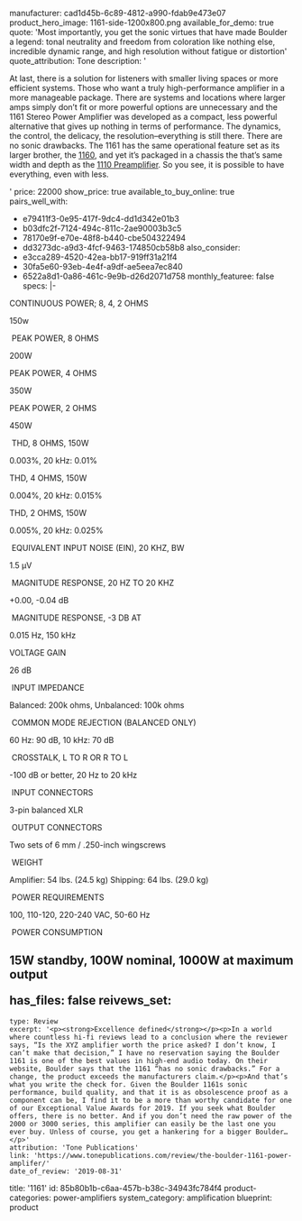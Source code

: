 manufacturer: cad1d45b-6c89-4812-a990-fdab9e473e07
product_hero_image: 1161-side-1200x800.png
available_for_demo: true
quote: 'Most importantly, you get the sonic virtues that have made Boulder a legend: tonal neutrality and freedom from coloration like nothing else, incredible dynamic range, and high resolution without fatigue or distortion'
quote_attribution: Tone
description: '<p>At last, there is a solution for listeners with smaller living spaces or more efficient systems. Those who want a truly high-performance amplifier in a more manageable package. There are systems and locations where larger amps simply don’t fit or more powerful options are unnecessary and the 1161 Stereo Power Amplifier was developed as a compact, less powerful alternative that gives up nothing in terms of performance. The dynamics, the control, the delicacy, the resolution–everything is still there. There are no sonic drawbacks. The 1161 has the same operational feature set as its larger brother, the&nbsp;<a href="http://boulderamp.com/products/1160-stereo-power-amplifier/">1160</a>, and yet it’s packaged in a chassis the that’s same width and depth as the&nbsp;<a href="http://boulderamp.com/products/1110-stereo-preamplifier/">1110 Preamplifier</a>. So you see, it is possible to have everything, even with less.&nbsp;&nbsp;</p>'
price: 22000
show_price: true
available_to_buy_online: true
pairs_well_with:
  - e79411f3-0e95-417f-9dc4-dd1d342e01b3
  - b03dfc2f-7124-494c-811c-2ae90003b3c5
  - 78170e9f-e70e-48f8-b440-cbe504322494
  - dd3273dc-a9d3-4fcf-9463-174850cb58b8
also_consider:
  - e3cca289-4520-42ea-bb17-919ff31a21f4
  - 30fa5e60-93eb-4e4f-a9df-ae5eea7ec840
  - 6522a8d1-0a86-461c-9e9b-d26d2071d758
monthly_featuree: false
specs: |-
  <p>CONTINUOUS POWER; 8, 4, 2 OHMS

  150w&nbsp;</p><p>&nbsp;PEAK POWER, 8 OHMS

  200W

  PEAK POWER, 4 OHMS

  350W

  PEAK POWER, 2 OHMS

  450W&nbsp;</p><p>&nbsp;THD, 8 OHMS, 150W

  0.003%, 20 kHz: 0.01%

  THD, 4 OHMS, 150W

  0.004%, 20 kHz: 0.015%

  THD, 2 OHMS, 150W

  0.005%, 20 kHz: 0.025%&nbsp;</p><p>&nbsp;EQUIVALENT INPUT NOISE (EIN), 20 KHZ, BW

  1.5 μV&nbsp;</p><p>&nbsp;MAGNITUDE RESPONSE, 20 HZ TO 20 KHZ

  +0.00, -0.04 dB&nbsp;</p><p>&nbsp;MAGNITUDE RESPONSE, -3 DB AT

  0.015 Hz, 150 kHz

  VOLTAGE GAIN

  26 dB&nbsp;</p><p>&nbsp;INPUT IMPEDANCE

  Balanced: 200k ohms,
  Unbalanced: 100k ohms&nbsp;</p><p>&nbsp;COMMON MODE REJECTION (BALANCED ONLY)

  60 Hz: 90 dB, 10 kHz: 70 dB&nbsp;</p><p>&nbsp;CROSSTALK, L TO R OR R TO L

  -100 dB or better, 20 Hz to
  20 kHz&nbsp;</p><p>&nbsp;INPUT CONNECTORS

  3-pin balanced XLR&nbsp;</p><p>&nbsp;OUTPUT CONNECTORS

  Two sets of 6 mm / .250-inch wingscrews&nbsp;</p><p>&nbsp;WEIGHT

  Amplifier: 54 lbs. (24.5 kg)
  Shipping: 64 lbs. (29.0 kg)&nbsp;</p><p>&nbsp;POWER REQUIREMENTS

  100, 110-120, 220-240 VAC, 50-60 Hz&nbsp;</p><p>&nbsp;POWER CONSUMPTION

  15W standby, 100W nominal, 1000W at maximum output</p>
has_files: false
reivews_set:
  -
    type: Review
    excerpt: '<p><strong>Excellence defined</strong></p><p>In a world where countless hi-fi reviews lead to a conclusion where the reviewer says, “Is the XYZ amplifier worth the price asked? I don’t know, I can’t make that decision,” I have no reservation saying the Boulder 1161 is one of the best values in high-end audio today. On their website, Boulder says that the 1161 “has no sonic drawbacks.” For a change, the product exceeds the manufacturers claim.</p><p>And that’s what you write the check for. Given the Boulder 1161s sonic performance, build quality, and that it is as obsolescence proof as a component can be, I find it to be a more than worthy candidate for one of our Exceptional Value Awards for 2019. If you seek what Boulder offers, there is no better. And if you don’t need the raw power of the 2000 or 3000 series, this amplifier can easily be the last one you ever buy. Unless of course, you get a hankering for a bigger Boulder…</p>'
    attribution: 'Tone Publications'
    link: 'https://www.tonepublications.com/review/the-boulder-1161-power-amplifer/'
    date_of_review: '2019-08-31'
title: '1161'
id: 85b80b1b-c6aa-457b-b38c-34943fc784f4
product-categories: power-amplifiers
system_category: amplification
blueprint: product
